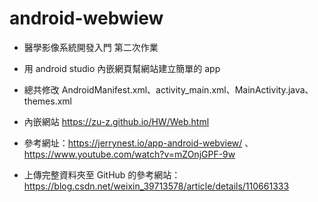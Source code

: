 # android-webwiew
- 醫學影像系統開發入門 第二次作業

- 用 android studio 內嵌網頁幫網站建立簡單的 app

- 總共修改 AndroidManifest.xml、activity_main.xml、MainActivity.java、themes.xml

- 內嵌網站 https://zu-z.github.io/HW/Web.html

- 參考網址：https://jerrynest.io/app-android-webview/ 、 https://www.youtube.com/watch?v=mZOnjGPF-9w

- 上傳完整資料夾至 GitHub 的參考網站：https://blog.csdn.net/weixin_39713578/article/details/110661333
